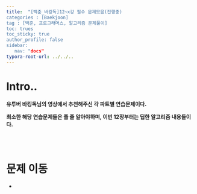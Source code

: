 ```yaml
---
title:  "[백준_바킹독]12~x강 필수 문제모음(진행중)
categories : [Baekjoon]
tag : [백준, 프로그래머스, 알고리즘 문제풀이]
toc: trues
toc_sticky: true
author_profile: false
sidebar:
   nav: "docs"
typora-root-url: ../../..
---
```






# Intro..

**유투버 바킹독님의 영상에서 추천해주신 각 파트별 연습문제이다.**

**최소한 해당 연습문제들은 풀 줄 알아야하며, 이번 12장부터는 딥한 알고리즘 내용들이다.**

<br><br>

# 문제 이동

* 
